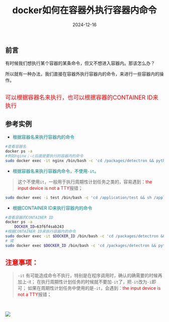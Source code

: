 ﻿---
title: docker如何在容器外执行容器内命令
icon: circle-info
order: 1
category:
  - Linux
  - Docker
tag:
  - Linux
  - Docker
  - 运维
pageview: false
date: 2024-12-16
comment: false
breadcrumb: false
---

## 前言
有时候我们想执行某个容器的某条命令，但又不想进入容器内。那该怎么办？

所以就有一种办法，我们直接在容器外执行容器内的命令，来进行一些容器内的操作。


<br>
<font color=red size=4>可以根据容器名来执行，也可以根据容器的CONTAINER ID来执行</font>


<br>

## 参考实例

- <font  color=teal>根据容器名来执行容器内的命令</font>

```bash
#查看容器名
docker ps -a
#例如nginx；-c后面是要执行的容器内的命令
sudo docker exec -it nginx /bin/bash -c 'cd /packages/detectron && python tools/train.py'
```
- <font  color=teal>根据容器名来执行容器内命令，不使用`-it`。</font>
> 这个不使用`it`，一般用于执行周期性计划任务之类的，容易遇到：<font color=red>the input device is not a TTY</font>报错；

```bash
sudo docker exec -i test /bin/bash -c 'cd /application/test && sh /application/test/start.sh’
```

- <font  color=teal>根据CONTAINER ID来执行容器内的命令</font>
```bash
#查看容器的CONTAINER ID
docker ps -a 
	DOCKER_ID=63f6f4sab243
#根据CONTAINER ID来执行容器内的命令
sudo docker exec -it $DOCKER_ID /bin/bash -c 'cd /packages/detectron && python tools/train.py'
# 或
sudo docker exec $DOCKER_ID /bin/bash -c 'cd /packages/detectron && python tools/train.py'
```



## <font color=red>注意事项：</font>

>`-it` 有可能造成命令不执行，特别是在程序调用时，确认的确需要的时候再加上-it；
>在执行周期性计划任务的时候就不要加`-it`了，把`-it`改为`-i`即可；
>如果在周期性计划任务中使用的是`-it`，会遇到：<font color=red>the input device is not a TTY</font>报错；
>
<br>


![](https://lcy-blog.oss-cn-beijing.aliyuncs.com/blog/202412161456196.gif)


